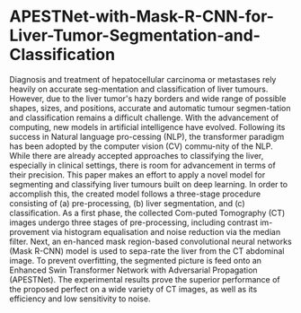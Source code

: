 # APESTNet-with-Mask-R-CNN-for-Liver-Tumor-Segmentation-and-Classification
Diagnosis and treatment of hepatocellular carcinoma or metastases rely heavily on accurate seg-mentation and classification of liver tumours. However, due to the liver tumor's hazy borders and wide range of possible shapes, sizes, and positions, accurate and automatic tumour segmen-tation and classification remains a difficult challenge. With the advancement of computing, new models in artificial intelligence have evolved. Following its success in Natural language pro-cessing (NLP), the transformer paradigm has been adopted by the computer vision (CV) commu-nity of the NLP. While there are already accepted approaches to classifying the liver, especially in clinical settings, there is room for advancement in terms of their precision. This paper makes an effort to apply a novel model for segmenting and classifying liver tumours built on deep learning. In order to accomplish this, the created model follows a three-stage procedure consisting of (a) pre-processing, (b) liver segmentation, and (c) classification. As a first phase, the collected Com-puted Tomography (CT) images undergo three stages of pre-processing, including contrast im-provement via histogram equalisation and noise reduction via the median filter. Next, an en-hanced mask region-based convolutional neural networks (Mask R-CNN) model is used to sepa-rate the liver from the CT abdominal image. To prevent overfitting, the segmented picture is feed onto an Enhanced Swin Transformer Network with Adversarial Propagation (APESTNet). The experimental results prove the superior performance of the proposed perfect on a wide variety of CT images, as well as its efficiency and low sensitivity to noise.
